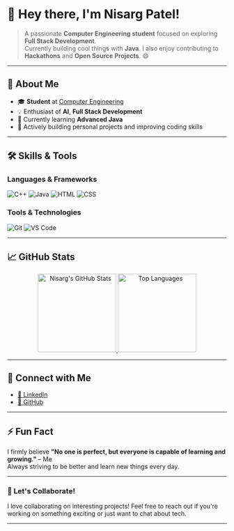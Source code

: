 # 👋 Hey there, I'm **Nisarg Patel**!

> A passionate **Computer Engineering student** focused on exploring **Full Stack Development**.  
> Currently building cool things with **Java**. I also enjoy contributing to **Hackathons** and **Open Source Projects**. 😄

---

## 🚀 **About Me**
- 🎓 **Student** at [Computer Engineering](https://www.linkedin.com/school/xyz-university/)
- 💡 Enthusiast of **AI**, **Full Stack Development**
- 📝 Currently learning **Advanced Java**
- 🌱 Actively building personal projects and improving coding skills

---

## 🛠️ **Skills & Tools**

### Languages & Frameworks
![C++](https://img.shields.io/badge/-C++-00599C?logo=c%2B%2B&logoColor=white)
![Java](https://img.shields.io/badge/-Java-ED8B00?logo=java&logoColor=white)
![HTML](https://img.shields.io/badge/-HTML-E34F26?logo=html5&logoColor=white)
![CSS](https://img.shields.io/badge/-CSS-1572B6?logo=css3&logoColor=white)

### Tools & Technologies
![Git](https://img.shields.io/badge/-Git-F05032?logo=git&logoColor=white)
![VS Code](https://img.shields.io/badge/-VS%20Code-007ACC?logo=visualstudiocode&logoColor=white)

---

## 📈 **GitHub Stats**  
<div align="center">
  <a href="https://github.com/NISARG2206">
    <img height="180em" src="https://github-readme-stats.vercel.app/api?username=NISARG2206&show_icons=true&theme=radical&count_private=true" alt="Nisarg's GitHub Stats" />
  </a>
  
  <a href="https://github.com/NISARG2206">
    <img height="180em" src="https://github-readme-stats.vercel.app/api/top-langs/?username=NISARG2206&layout=compact&theme=radical" alt="Top Languages" />
  </a>
</div>

---



## 🔗 **Connect with Me**
- [💼 LinkedIn](https://www.linkedin.com/in/nisarg-patel-682a182b5)
- [🐙 GitHub](https://github.com/NISARG2206)


---

## ⚡ **Fun Fact**
I firmly believe **"No one is perfect, but everyone is capable of learning and growing."** – Me  
Always striving to be better and learn new things every day.

---

### 🤝 Let's Collaborate!
I love collaborating on interesting projects! Feel free to reach out if you're working on something exciting or just want to chat about tech.

---

<!---
NISARG2206/NISARG2206 is a ✨ special ✨ repository because its `README.md` (this file) appears on your GitHub profile.
You can click the Preview link to take a look at your changes.
--->
